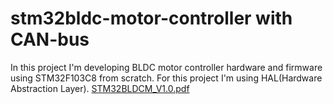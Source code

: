 # stm32bldc-motor-controller with CAN-bus
In this project I'm developing BLDC motor controller hardware and firmware using STM32F103C8 from scratch. For this project I'm using HAL(Hardware Abstraction Layer).
[STM32BLDCM_V1.0.pdf](https://github.com/Jebumon/stm32bldc-motor-controller-with-CAN-bus/files/13942433/STM32BLDCM_V1.0.pdf)
